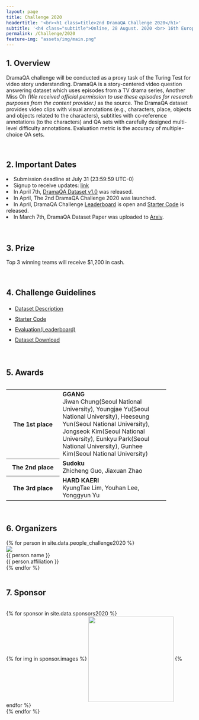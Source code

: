```yaml
---
layout: page
title: Challenge 2020
headertitle: '<br><h1 class=title>2nd DramaQA Challenge 2020</h1>'
subtitle: '<h4 class="subtitle">Online, 28 August. 2020 <br> 16th European Conference on Computer Vision (ECCV)</h4><br><a class="btn btn-default" href="https://eccv2020.eu//"><img src="/assets/img/eccvlogo_online.png" style="max-width: 5em; padding: 0.1em 0.1em; background-color:#FFFFFF;"></a><br><br>'
permalink: /Challenge/2020
feature-img: "assets/img/main.png"
---
```


<link rel="stylesheet" href="/assets/css/member.css">

<div class="challenge content-container">
  <div class = "content-subcontainer">
    <h2 class = "content-subtitle">
      1. Overview
    </h2>
    <p class="content-item">
      DramaQA challenge will be conducted as a proxy task of the Turing Test for video story understanding. 
      DramaQA is a story-centered video question answering dataset which uses episodes from a TV drama series, 
      Another Miss Oh <i>(We received official permission to use these episodes for research purposes from the content provider.)</i> as the source. 
      The DramaQA dataset provides video clips with visual annotations (e.g., characters, place, objects and objects related to the characters), 
      subtitles with co-reference annotations (to the characters) and QA sets with carefully designed multi-level difficulty annotations. 
      Evaluation metric is the accuracy of multiple-choice QA sets. 
    </p>
  </div> <br />

  <div class = "content-subcontainer">
    <h2 class = "content-subtitle">
      2. Important Dates
    </h2>
    <div style="overflow-x: auto">
      <li>
        Submission deadline at July 31 (23:59:59 UTC-0)
      </li>
      <li>
        Signup to receive updates: <a href="https://forms.gle/KJ7TT9YQAedsjhBq6">link</a>
      </li>
      <li>
        In April 7th, <a href="https://dramaqa.snu.ac.kr/Dataset">DramaQA Dataset v1.0</a> was released.
      </li>
      <li>
        In April, The 2nd DramaQA Challenge 2020 was launched.
      </li>
      <li>
        In April, DramaQA Challenge <a href="https://evalai.cloudcv.org/web/challenges/challenge-page/610/overview">Leaderboard</a> is open and <a href="https://github.com/liveseongho/DramaQAChallenge2020">Starter Code</a> is released.
      </li>
      <li>
        In March 7th, DramaQA Dataset Paper was uploaded to <a href="https://arxiv.org/abs/2005.03356">Arxiv</a>.
      </li>
    </div>
  </div> <br /> <br />
  
  <div class = "content-subcontainer">
      <h2 class = "content-subtitle">
        3. Prize
      </h2>
      <p class="content-item">
        Top 3 winning teams will receive $1,200 in cash.
      </p>
    </div> <br />
  
  <div class = "content-subcontainer">
    <h2 class = "content-subtitle">
      4. Challenge Guidelines
    </h2>
    <ul class="content-item" style="line-height:2em">
      <li> <a id="link" href="/Dataset">Dataset Description</a> </li>
      <li> <a id="link" href="https://github.com/liveseongho/DramaQAChallenge2020">Starter Code</a> </li>
      <li> <a id="link" href="https://evalai.cloudcv.org/web/challenges/challenge-page/610/overview">Evaluation(Leaderboard)</a> </li>
      <li> <a id="link" href="https://dramaqa.snu.ac.kr/Download">Dataset Download</a> </li>
     </ul>
  </div> <br />
  
  <div class="content-subcontainer">
      <h2 class = "content-subtitle">
        5. Awards
      </h2>
      <div style="overflow-x: auto">
          <table style="border-collapse: collapse; border-spacing: 0; width: 1000px;">
              <tr>
                <th style="width: 8em; TEXT-ALIGN: center;">The 1st place</th>
                <td style="width: 17em;"><b>GGANG</b><br>
                Jiwan Chung(Seoul National University), Youngjae Yu(Seoul National University), Heeseung Yun(Seoul National University), <br>
                Jongseok Kim(Seoul National University), Eunkyu Park(Seoul National University), Gunhee Kim(Seoul National University) </td>
              </tr>
              <tr>
                <th style="width: 8em; TEXT-ALIGN: center;">The 2nd place</th>
                <td><b>Sudoku</b><br>
                Zhicheng Guo, Jiaxuan Zhao </td>
              </tr>
              <tr>
                <th style="width: 8em; TEXT-ALIGN: center;">The 3rd place</th>
                <td><b>HARD KAERI</b><br>
                KyungTae Lim, Youhan Lee, Yonggyun Yu</td>
              </tr>        
          </table>
      </div>
    </div> <br />

  <div class = "content-subcontainer">
    <h2 class = "content-subtitle">
      6. Organizers
    </h2>
    <div class="content-item">
      {% for person in site.data.people_challenge2020 %}
        <div class="member">
          <div class="member-profile">
            <img class="member-profile" src="{{person.src}}">
          </div>
          <div class="member-name member-name">
            {{ person.name }}
          </div>
          <div class="member-info member-position">
            {{ person.affiliation }}
          </div>
        </div>
      {% endfor %}
    </div>
  </div> <br />

  <div class="content-subcontainer">
    <h2 class = "content-title">
      7. Sponsor
    </h2> <br />
    {% for sponsor in site.data.sponsors2020 %}
    <div class="content-item" style="TEXT-ALIGN: left">
      {% for img in sponsor.images %}
        <img src="{{ img.src }}" style="width:230px; height:auto; padding:0 0; vertical-align: middle;">
      {% endfor %}
    </div>
    {% endfor %}
  </div>
  
</div>
